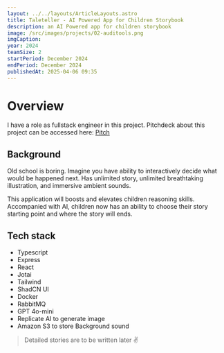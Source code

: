 ```yaml
---
layout: ../../layouts/ArticleLayouts.astro
title: Taleteller - AI Powered App for Children Storybook
description: an AI Powered app for children storybook
image: /src/images/projects/02-auditools.png
imgCaption:
year: 2024
teamSize: 2
startPeriod: December 2024
endPeriod: December 2024
publishedAt: 2025-04-06 09:35
---
```


# Overview

I have a role as fullstack engineer in this project. Pitchdeck about this project can be accessed here: [Pitch](https://pitch.com/v/taleteller-2d99ha)

## Background

Old school is boring. Imagine you have ability to interactively decide what would be happened next. Has unlimited story, unlimited breathtaking illustration, and immersive ambient sounds.

This application will boosts and elevates children reasoning skills. Accompanied with AI, children now has an ability to choose their story starting point and where the story will ends.

## Tech stack

- Typescript
- Express
- React
- Jotai
- Tailwind
- ShadCN UI
- Docker
- RabbitMQ
- GPT 4o-mini
- Replicate AI to generate image
- Amazon S3 to store Background sound

> Detailed stories are to be written later ✌
